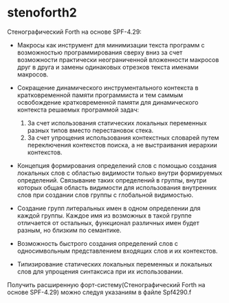 # stenoforth2

  Стенографический Forth на основе SPF-4.29:

- Макросы как инструмент для минимизации текста программ с возможностью программирования сверху вниз
  за счет возможности практически неограниченной вложенности макросов друг в друга и замены
  одинаковых отрезков текста именами макросов.

- Сокращение динамического инструментального контекста в кратковременной памяти программиста
  и тем саммым освобождение кратковременной памяти для динамического контекста решаемых программой задач:
  1. За счет использования статических локальных переменных разных типов вместо перестановок стека.
  2. За счет упрощения использования контекстных словарей путем переключения контекстов поиска, а не выстраивания
  иерархии контекстов.
   
- Концепция формирования определений слов с помощью создания локальных слов с областью видимости
  только внутри формируемых определений.
  Связывание таких определений в группы, внутри которых общая область видимости для использования
  внутренних слов при создании слов группы с глобальной видимостью.

- Создание групп литеральных имен в одном определении для каждой группы.
  Каждое имя из возможных в такой группе отличается от остальных, функционал различных
  имен будет разным, но близким по семантике.

 - Возможность быстрого создания определений слов с односимвольным представлением входящих слов
   и их контекстов.

 - Типизирование статических локальных переменных и локальных слов для упрощения синтаксиса при их использовании.
 

Получить расширенную форт-систему(Стенографический Forth на основе SPF-4.29) можно следуя указаниям в файле Spf4290.f

